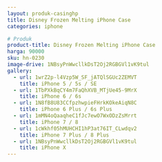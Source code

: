 ```yaml
---
layout: produk-casinghp
title: Disney Frozen Melting iPhone Case
categories: iphone

# Produk
product-title: Disney Frozen Melting iPhone Case
harga: 90000
sku: hn-0230
image-drive: 1NBsyPnWwcllkDsT2Oj2RGBGVl1vK9tul
gallery:
  - url: 1wrZ2p-l4Vzp5W_SF_jATQlSGUc2ZEMVT
    title: iPhone 5 / 5s / SE
  - url: 1TbPXkBqCY4m7FaQhXVB_MTjUe45-9MrX
    title: iPhone 6 / 6s
  - url: 1N8fB8U83CCfpzhwpieFHrkKOkeAiqN8C
    title: iPhone 6 Plus / 6s Plus
  - url: 1mMN4oQaaqheC1fJc7ewO7WxODzZsMrrt
    title: iPhone 7 / 8
  - url: 1cWkhf05hMUHCHI1hP3at76IT_CLwdqv2
    title: iPhone 7 Plus / 8 Plus
  - url: 1NBsyPnWwcllkDsT2Oj2RGBGVl1vK9tul
    title: iPhone X
---
```

